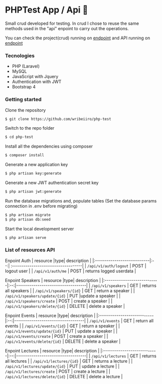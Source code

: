 # PHPTest App / Api 🐘
Small crud developed for testing. In crud I chose to reuse the same methods used in the "api" enpoint to carry out the operations.

You can check the project(crud) running on [endpoint](https://wribeiiro.com/php-test) and API running on [endpoint](https://www.wribeiiro.com/php-test/api/v1/auth/speakers)

### Tecnologies

- PHP (Laravel)
- MySQL
- JavaScript with Jquery
- Authentication with JWT
- Bootstrap 4

### Getting started

Clone the repository
```bash
$ git clone https://github.com/wribeiiro/php-test
```
Switch to the repo folder
```bash
$ cd php-test
```
Install all the dependencies using composer
```bash
$ composer install
```
Generate a new application key
```bash
$ php artisan key:generate
```
Generate a new JWT authentication secret key
```bash
$ php artisan jwt:generate
```
Run the database migrations and, populate tables (Set the database params connection in .env before migrating)
```bash
$ php artisan migrate
$ php artisan db:seed
```
Start the local development server
```bash
$ php artisan serve
```
### List of resources API
Enpoint Auth
| resource                    |type| description                         |
|:----------------------------|:--:| :------------------------------------|
| `/api/v1/auth/logout`              | POST  | logout user                         |
| `/api/v1/auth/me`                  | POST  | returns logged userdata             |

Enpoint Speakers
| resource                    |type|  description                         |
|:----------------------------|:--:|------------------------------------|
| `/api/v1/speakers`                 | GET  | returns all speakers                |
| `/api/v1/speakers/{id}`            | GET  | return a speaker                    |
| `/api/v1/speakers/update/{id}`     | PUT  |update a speaker                    |
| `/api/v1/speakers/create`          | POST  | create a speaker                    |
| `/api/v1/speakers/delete/{id}`     | DELETE  | delete a speaker                    |

Enpoint Events
| resource                    |type| description                         |
|:----------------------------|:--:|------------------------------------|
| `/api/v1/events`                   | GET  | return all events                   |
| `/api/v1/events/{id}`              | GET | return a speaker                    |
| `/api/v1/events/update/{id}`       | PUT  | update a speaker                    |
| `/api/v1/events/create`            | POST  | create a speaker                    |
| `/api/v1/events/delete/{id}`       | DELETE  | delete a speaker                    |

Enpoint Lectures
| resource                    |type| description                         |
|:----------------------------|:--:|------------------------------------|
| `/api/v1/lectures`                 | GET  |  returns all lectures                |
| `/api/v1/lectures/{id}`            | GET  | returns a lecture                   |
| `/api/v1/lectures/update/{id}`     | PUT  |  update a lecture                    |
| `/api/v1/lectures/create`          | POST  |  create a lecture                    |
| `/api/v1/lectures/delete/{id}`     | DELETE  |  delete a lecture                    |

